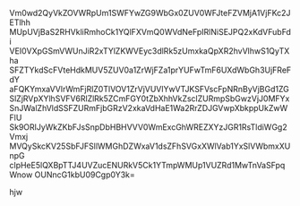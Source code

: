 Vm0wd2QyVkZOVWRpUm1SWFYwZG9WbGx0ZUV0WFJteFZVMjA1VjFKc2JETlhh
MUpUVjBaS2RHVkliRmhoCk1YQlFXVmQ0WVdNeFpIRlNiSEJPQ2xKdVFubFdi
VEI0VXpGSmVWUnJiR2xTYlZKWVEyc3dlRk5zUmxkaQpXR2hvVlhwS1QyTXha
SFZTYkdScFVteHdkMUV5ZUV0a1ZrWjFZa1prYUFwTmF6UXdWbGh3UjFReFdY
aFQKYmxaVVlrWmFjRlZ0TlVOV1ZrVjVUVlYwVTJKSFVscFpNRnByVjBGd1ZG
SlZjRVpXYlhSVFV6RlZlRk5ZCmFGY0tZbXhhVkZsclZURmpSbGwzVjJ0MFYx
SnJWalZhVldSSFZURmFjbGRzV2xkaVdHaE1Wa2RrZDJGVwpXbkppUkZwWFlU
Sk9ORlJyWkZKbFJsSnpDbHBHVVV0WmExcGhWREZXYzJGR1RsTldiWGg2Vmxj
MVQySkcKV25SbFJFSllWMGhDZWxaV1dsZFhSVGxXWlVab1YxSlVWbmxXUnpG
clpHeE5lQXBpTTJ4UVZucENURkV5Ck1YTmpWMUp1VUZRd1MwTnVaSFpqWnow
OUNncG1kbU09Cgp0Y3k=

hjw